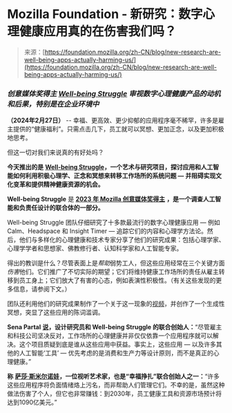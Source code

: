 <!--yml

category: 未分类

date: 2024-05-27 14:46:42

-->

# Mozilla Foundation - 新研究：数字心理健康应用真的在伤害我们吗？

> 来源：[https://foundation.mozilla.org/zh-CN/blog/new-research-are-well-being-apps-actually-harming-us/](https://foundation.mozilla.org/zh-CN/blog/new-research-are-well-being-apps-actually-harming-us/)

### ***创意媒体奖得主*** [***Well-being Struggle***](http://www.wellbeingstruggle.com/) ***审视数字心理健康产品的动机和后果，特别是在企业环境中***

**（2024年2月27日）** -- 幸福、更高效、更少抑郁的应用程序毫不稀罕，许多是雇主提供的“健康福利”。只需点击几下，员工就可以冥想、更加正念，以及更加积极地思考。

但这一切对我们来说真的有好处吗？

**今天推出的是** [**Well-being Struggle**](http://www.wellbeingstruggle.com/)**，一个艺术与研究项目，探讨应用和人工智能如何利用积极心理学、正念和冥想来转移工作场所的系统问题 — 并阻碍实现文化变革和提供精神健康资源的机会。**

**Well-being Struggle** 是 [**2023 年 Mozilla 创意媒体奖得主**](https://foundation.mozilla.org/zh-CN/blog/announcing-11-projects-exploring-ai-and-responsible-design/) **，是一个调查人工智能和负责任设计的联合体的一部分。**

Well-being Struggle 团队仔细研究了十多款最流行的数字心理健康应用 — 例如 Calm、Headspace 和 Insight Timer — 追踪它们的内容和心理学方法论。然后，他们与多样化的心理健康和技术专家分享了他们的研究成果：包括心理学家、心理学学者和思想家、佛教修行者、认知科学家和人工智能专家。

得出的教训是什么？尽管表面上是*帮助*弱势工人，但这些应用经常在三个关键方面*伤害*他们。它们推广了不切实际的期望；它们将维持健康工作场所的责任从雇主转移到员工身上；它们放大了有害的心态，例如表演性积极性。（有关这些发现的更多信息，请参阅下文。）

团队还利用他们的研究成果制作了一个关于这一现象的[视频](https://www.youtube.com/watch?v=iPLBFSgSySQ)，并创作了一个生成性冥想，突显了这些应用的陈词滥调。

**Sena Partal** [**说**](http://senapartal.com/)**，设计研究员和 Well-being Struggle 的联合创始人：**“尽管雇主和科技公司坚决反对，工作场所的心理健康并非仅仅依靠一个应用程序就可以解决。这个项目质疑到底是谁从这些应用中获益。事实上，这些应用 — 以及许多其他的人工智能‘工具’ — 优先考虑的是消费和生产力等设计原则，而不是真正的心理健康。”

**称** [**萨莎·斯米尔诺娃**](https://ssshasmirnova.com/)**，一位视听艺术家，也是“幸福挣扎”联合创始人之一：**“许多这些应用程序将负面情绪烙上污名，而非帮助人们管理它们。不幸的是，虽然这种做法伤害了个人，但它也非常赚钱：到2030年，员工健康工具和资源市场预计将达到1090亿美元。”
